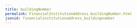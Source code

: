 ```yaml
---
title: buildingNumber
permalink: FinancialInstitutionAddress.buildingNumber.html
jsonid: financialinstitutionaddress_buildingnumber
---
```

